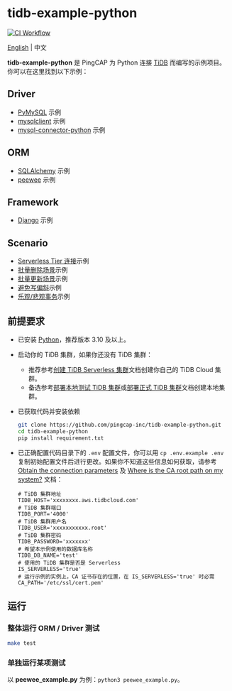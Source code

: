 # tidb-example-python

[![CI Workflow](https://github.com/pingcap-inc/tidb-example-python/actions/workflows/ci.yml/badge.svg)](https://github.com/pingcap-inc/tidb-example-python/actions/workflows/ci.yml)

[English](/README.md) | 中文

**tidb-example-python** 是 PingCAP 为 Python 连接 [TiDB](https://docs.pingcap.com/tidb/stable) 而编写的示例项目。你可以在这里找到以下示例：

## Driver

- [PyMySQL](/pymysql_example.py) 示例
- [mysqlclient](/mysqlclient_example.py) 示例
- [mysql-connector-python](/mysql_connector_python_example.py) 示例

## ORM

- [SQLAlchemy](/sqlalchemy_example.py) 示例
- [peewee](/peewee_example.py) 示例

## Framework

- [Django](/django_example) 示例

## Scenario

- [Serverless Tier 连接](/serverless_tier_example.py)示例
- [批量删除场景](/batch_delete.py)示例
- [批量更新场景](/batch_update.py)示例
- [避免写偏斜](/write_skew_example.py)示例
- [乐观/悲观事务](/txn_example.py)示例

## 前提要求

- 已安装 [Python](https://www.python.org/)，推荐版本 3.10 及以上。
- 启动你的 TiDB 集群，如果你还没有 TiDB 集群：

  - 推荐参考[创建 TiDB Serverless 集群](https://docs.pingcap.com/zh/tidb/stable/dev-guide-build-cluster-in-cloud)文档创建你自己的 TiDB Cloud 集群。
  - 备选参考[部署本地测试 TiDB 集群](https://docs.pingcap.com/zh/tidb/stable/quick-start-with-tidb)或[部署正式 TiDB 集群](https://docs.pingcap.com/zh/tidb/stable/production-deployment-using-tiup)文档创建本地集群。

- 已获取代码并安装依赖

    ```bash
    git clone https://github.com/pingcap-inc/tidb-example-python.git
    cd tidb-example-python
    pip install requirement.txt
    ```

- 已正确配置代码目录下的 `.env` 配置文件，你可以用 `cp .env.example .env` 复制初始配置文件后进行更改。如果你不知道这些信息如何获取，请参考 [Obtain the connection parameters](https://docs.pingcap.com/tidbcloud/connect-via-standard-connection-serverless#obtain-the-connection-parameters) 及 [Where is the CA root path on my system?](https://docs.pingcap.com/tidbcloud/secure-connections-to-serverless-tier-clusters#where-is-the-ca-root-path-on-my-system) 文档：

    ```properties
    # TiDB 集群地址
    TIDB_HOST='xxxxxxxx.aws.tidbcloud.com'
    # TiDB 集群端口
    TIDB_PORT='4000'
    # TiDB 集群用户名
    TIDB_USER='xxxxxxxxxxx.root'
    # TiDB 集群密码
    TIDB_PASSWORD='xxxxxxx'
    # 希望本示例使用的数据库名称
    TIDB_DB_NAME='test'
    # 使用的 TiDB 集群是否是 Serverless
    IS_SERVERLESS='true'
    # 运行示例的实例上，CA 证书存在的位置，在 IS_SERVERLESS='true' 时必需
    CA_PATH='/etc/ssl/cert.pem'
    ```

## 运行

### 整体运行 ORM / Driver 测试

```bash
make test
```

### 单独运行某项测试

以 **peewee_example.py** 为例：`python3 peewee_example.py`。
